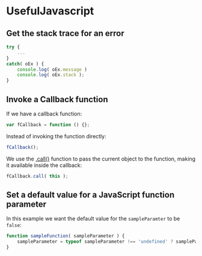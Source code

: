 # UsefulJavascript

## Get the stack trace for an error
```javascript
try {
	...
}
catch( oEx ) {
	console.log( oEx.message )
	console.log( oEx.stack );
}
```
## Invoke a Callback function
If we have a callback function:
```javascript
var fCallback = function () {};
```
Instead of invoking the function directly:
```javascript
fCallback();
```
We use the [.call()](https://developer.mozilla.org/en-US/docs/Web/JavaScript/Reference/Global_Objects/Function/call) function to pass the current object to the function, making it available inside the callback:
```javascript
fCallback.call( this );
```
## Set a default value for a JavaScript function parameter
In this example we want the default value for the `sampleParamter` to be `false`:
```javascript
function sampleFunction( sampleParameter ) {
    sampleParameter = typeof sampleParameter !== 'undefined' ? sampleParameter : false;
}
```
